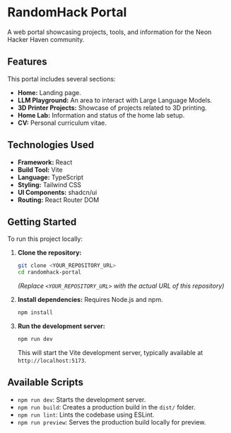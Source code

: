 # RandomHack Portal

A web portal showcasing projects, tools, and information for the Neon Hacker Haven community.

## Features

This portal includes several sections:

*   **Home:** Landing page. 
*   **LLM Playground:** An area to interact with Large Language Models.
*   **3D Printer Projects:** Showcase of projects related to 3D printing.
*   **Home Lab:** Information and status of the home lab setup.
*   **CV:** Personal curriculum vitae.

## Technologies Used

*   **Framework:** React
*   **Build Tool:** Vite
*   **Language:** TypeScript
*   **Styling:** Tailwind CSS
*   **UI Components:** shadcn/ui
*   **Routing:** React Router DOM

## Getting Started

To run this project locally:

1.  **Clone the repository:**
    ```bash
    git clone <YOUR_REPOSITORY_URL>
    cd randomhack-portal
    ```
    *(Replace `<YOUR_REPOSITORY_URL>` with the actual URL of this repository)*

2.  **Install dependencies:**
    Requires Node.js and npm.
    ```bash
    npm install
    ```

3.  **Run the development server:**
    ```bash
    npm run dev
    ```
    This will start the Vite development server, typically available at `http://localhost:5173`.

## Available Scripts

*   `npm run dev`: Starts the development server.
*   `npm run build`: Creates a production build in the `dist/` folder.
*   `npm run lint`: Lints the codebase using ESLint.
*   `npm run preview`: Serves the production build locally for preview.
